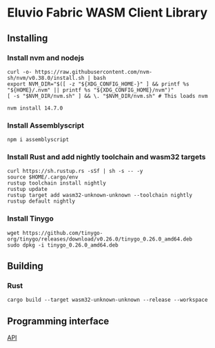 # Eluvio Fabric WASM Client Library

## Installing

### Install nvm and nodejs
```
curl -o- https://raw.githubusercontent.com/nvm-sh/nvm/v0.38.0/install.sh | bash
export NVM_DIR="$([ -z "${XDG_CONFIG_HOME-}" ] && printf %s "${HOME}/.nvm" || printf %s "${XDG_CONFIG_HOME}/nvm")"
[ -s "$NVM_DIR/nvm.sh" ] && \. "$NVM_DIR/nvm.sh" # This loads nvm

nvm install 14.7.0
```
### Install Assemblyscript

```
npm i assemblyscript
```

### Install Rust and add nightly toolchain and wasm32 targets

```
curl https://sh.rustup.rs -sSf | sh -s -- -y
source $HOME/.cargo/env
rustup toolchain install nightly
rustup update
rustup target add wasm32-unknown-unknown --toolchain nightly
rustup default nightly
```

### Install Tinygo
```
wget https://github.com/tinygo-org/tinygo/releases/download/v0.26.0/tinygo_0.26.0_amd64.deb
sudo dpkg -i tinygo_0.26.0_amd64.deb
```

## Building


### Rust
```
cargo build --target wasm32-unknown-unknown --release --workspace

```

## Programming interface

[API](API.md)
